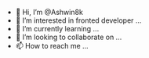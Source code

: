 - 👋 Hi, I’m @Ashwin8k
- 👀 I’m interested in  fronted developer ...
- 🌱 I’m currently learning ...
- 💞️ I’m looking to collaborate on ...
- 📫 How to reach me ...

<!---
Ashwin8k/Ashwin8k is a ✨ special ✨ repository because its `README.md` (this file) appears on your GitHub profile.
You can click the Preview link to take a look at your changes.
--->

